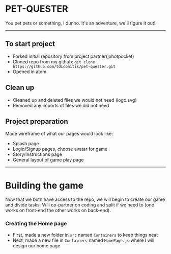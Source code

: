 # PET-QUESTER

You pet pets or something, I dunno. It's an adventure, we'll figure it out!

----
## To start project
- Forked initial repository from project partner(johotpocket)
- Cloned repo from my github:
`git clone https://github.com/tdicomitis/pet-quester.git`
- Opened in atom

## Clean up
- Cleaned up and deleted files we would not need (logo.svg)
- Removed any imports of files we did not need

## Project preparation
Made wireframe of what our pages would look like:
- Splash page
- Login/Signup pages, choose avatar for game
- Story/Instructions page
- General layout of game play page

----

# Building the game
Now that we both have access to the repo, we will begin to create our game and divide tasks. Will co-partner on coding and split if we need to (one works on front-end the other works on back-end).

### Creating the Home page
- First, made a new folder in  `src` named `Containers` to keep things neat
- Next, made a new file in `Containers` named `HomePage.js` where I will design our home page
